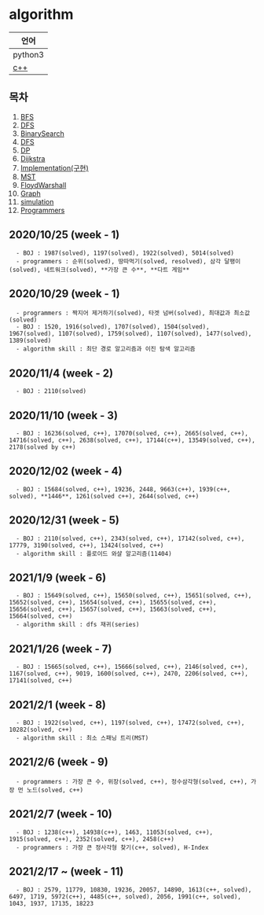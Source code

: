# algorithm
|언어|
|---|
|python3|
|[c++](https://github.com/baewoojin514/algorithm/tree/master/c%2B%2B)|
## 목차
1. [BFS](https://github.com/baewoojin514/algorithm/tree/master/BFS)
2. [DFS](https://github.com/baewoojin514/algorithm/tree/master/DFS)
3. [BinarySearch](https://github.com/baewoojin514/algorithm/tree/master/Binary-Search)
4. [DFS](https://github.com/baewoojin514/algorithm/tree/master/DFS)
5. [DP](https://github.com/baewoojin514/algorithm/tree/master/DP)
6. [Dijkstra](https://github.com/baewoojin514/algorithm/tree/master/Dijkstra)
7. [Implementation(구현)](https://github.com/baewoojin514/algorithm/tree/master/Implementation)
8. [MST](https://github.com/baewoojin514/algorithm/tree/master/MST)
9. [FloydWarshall](https://github.com/baewoojin514/algorithm/tree/master/floydWarshall)
10. [Graph](https://github.com/baewoojin514/algorithm/tree/master/graph)
11. [simulation](https://github.com/baewoojin514/algorithm/tree/master/simulation)
12. [Programmers](https://github.com/baewoojin514/algorithm/tree/master/programmers)

## 2020/10/25 (week - 1)
~~~
  - BOJ : 1987(solved), 1197(solved), 1922(solved), 5014(solved)
  - programmers : 순위(solved), 땅따먹기(solved, resolved), 삼각 달팽이(solved), 네트워크(solved), **가장 큰 수**, **다트 게임**
~~~

## 2020/10/29 (week - 1)
~~~
  - programmers : 짝지어 제거하기(solved), 타겟 넘버(solved), 최대값과 최소값(solved)
  - BOJ : 1520, 1916(solved), 1707(solved), 1504(solved), 1967(solved), 1107(solved), 1759(solved), 1107(solved), 1477(solved), 1389(solved)
  - algorithm skill : 최단 경로 알고리즘과 이진 탐색 알고리즘
~~~

## 2020/11/4 (week - 2)
~~~
  - BOJ : 2110(solved)
~~~

## 2020/11/10 (week - 3)
~~~
  - BOJ : 16236(solved, c++), 17070(solved, c++), 2665(solved, c++), 14716(solved, c++), 2638(solved, c++), 17144(c++), 13549(solved, c++), 2178(solved by c++)
~~~
  
## 2020/12/02 (week - 4)
~~~
  - BOJ : 15684(solved, c++), 19236, 2448, 9663(c++), 1939(c++, solved), **1446**, 1261(solved c++), 2644(solved, c++)
~~~

## 2020/12/31 (week - 5)
~~~
  - BOJ : 2110(solved, c++), 2343(solved, c++), 17142(solved, c++), 17779, 3190(solved, c++), 13424(solved, c++)
  - algorithm skill : 플로이드 와샬 알고리즘(11404)
~~~

## 2021/1/9 (week - 6)
~~~
  - BOJ : 15649(solved, c++), 15650(solved, c++), 15651(solved, c++), 15652(solved, c++), 15654(solved, c++), 15655(solved, c++), 15656(solved, c++), 15657(solved, c++), 15663(solved, c++), 15664(solved, c++)
  - algorithm skill : dfs 재귀(series)
~~~

## 2021/1/26 (week - 7)
~~~
  - BOJ : 15665(solved, c++), 15666(solved, c++), 2146(solved, c++), 1167(solved, c++), 9019, 1600(solved, c++), 2470, 2206(solved, c++), 17141(solved, c++)
~~~

## 2021/2/1 (week - 8)
~~~
  - BOJ : 1922(solved, c++), 1197(solved, c++), 17472(solved, c++), 10282(solved, c++)
  - algorithm skill : 최소 스패닝 트리(MST)
~~~

## 2021/2/6 (week - 9)
~~~
  - programmers : 가장 큰 수, 위장(solved, c++), 정수삼각형(solved, c++), 가장 먼 노드(solved, c++)
~~~

## 2021/2/7 (week - 10)
~~~
  - BOJ : 1238(c++), 14938(c++), 1463, 11053(solved, c++), 1915(solved, c++), 2352(solved, c++), 2458(c++)
  - programmers : 가장 큰 정사각형 찾기(c++, solved), H-Index
~~~

## 2021/2/17 ~ (week - 11)
~~~
  - BOJ : 2579, 11779, 10830, 19236, 20057, 14890, 1613(c++, solved), 6497, 1719, 5972(c++), 4485(c++, solved), 2056, 1991(c++, solved), 1043, 1937, 17135, 18223
~~~
